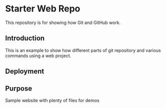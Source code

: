 # Starter Web Repo

This repository is for showing how Git and GitHub work.

## Introduction

This is an example to show how different parts of git repository and various commands using a web project.

## Deployment

## Purpose

Sample website with plenty of files for demos

